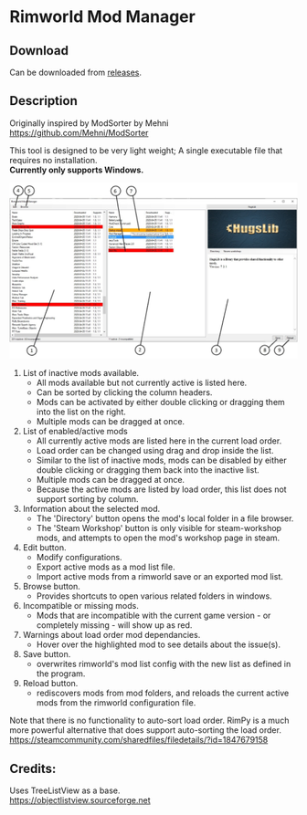 # Rimworld Mod Manager

## Download
Can be downloaded from [releases](https://github.com/Zeracronius/RimworldModManager/releases).

## Description
Originally inspired by ModSorter by Mehni  
https://github.com/Mehni/ModSorter
 
This tool is designed to be very light weight; A single executable file that requires no installation.  
**Currently only supports Windows.**


![Layout image](Layout.jpg "Interface layout")


1. List of inactive mods available.
    - All mods available but not currently active is listed here.
    - Can be sorted by clicking the column headers.
    - Mods can be activated by either double clicking or dragging them into the list on the right. 
    - Multiple mods can be dragged at once.
2. List of enabled/active mods
    - All currently active mods are listed here in the current load order.
    - Load order can be changed using drag and drop inside the list.
    - Similar to the list of inactive mods, mods can be disabled by either double clicking or dragging them back into the inactive list.
    - Multiple mods can be dragged at once.
    - Because the active mods are listed by load order, this list does not support sorting by column.
3. Information about the selected mod.
    - The 'Directory' button opens the mod's local folder in a file browser.
    - The 'Steam Workshop' button is only visible for steam-workshop mods, and attempts to open the mod's workshop page in steam.
4. Edit button.
    - Modify configurations.
    - Export active mods as a mod list file.
    - Import active mods from a rimworld save or an exported mod list.
5. Browse button.
    - Provides shortcuts to open various related folders in windows.
6. Incompatible or missing mods.
    - Mods that are incompatible with the current game version - or completely missing - will show up as red.
7. Warnings about load order mod dependancies.
    - Hover over the highlighted mod to see details about the issue(s).
8. Save button.
    - overwrites rimworld's mod list config with the new list as defined in the program.  
9. Reload button.
    - rediscovers mods from mod folders, and reloads the current active mods from the rimworld configuration file.  


Note that there is no functionality to auto-sort load order.
RimPy is a much more powerful alternative that does support auto-sorting the load order.  
https://steamcommunity.com/sharedfiles/filedetails/?id=1847679158

## Credits:
Uses TreeListView as a base.  
https://objectlistview.sourceforge.net